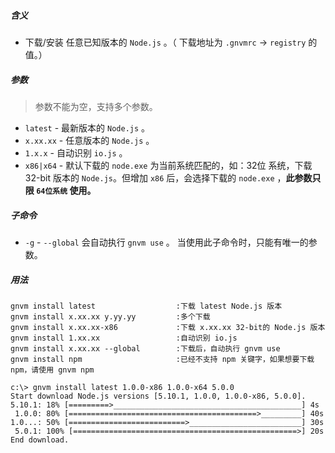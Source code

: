 ##### 含义
* 下载/安装 任意已知版本的 `Node.js` 。（ 下载地址为 `.gnvmrc` -> `registry` 的值。）

##### 参数
> 参数不能为空，支持多个参数。

* `latest` - 最新版本的 `Node.js` 。
* `x.xx.xx` - 任意版本的 `Node.js` 。
* `1.x.x` - 自动识别 `io.js` 。
* `x86|x64` - 默认下载的 `node.exe` 为当前系统匹配的，如：32位 系统，下载 32-bit 版本的 `Node.js`。但增加 `x86` 后，会选择下载的 `node.exe` ，**此参数只限 `64位系统` 使用。**

##### 子命令
* `-g` - `--global` 会自动执行 `gnvm use` 。 当使用此子命令时，只能有唯一的参数。

##### 用法
```
gnvm install latest                  :下载 latest Node.js 版本
gnvm install x.xx.xx y.yy.yy         :多个下载
gnvm install x.xx.xx-x86             :下载 x.xx.xx 32-bit的 Node.js 版本
gnvm install 1.xx.xx                 :自动识别 io.js
gnvm install x.xx.xx --global        :下载后，自动执行 gnvm use
gnvm install npm                     :已经不支持 npm 关键字，如果想要下载 npm，请使用 gnvm npm
```

```
c:\> gnvm install latest 1.0.0-x86 1.0.0-x64 5.0.0
Start download Node.js versions [5.10.1, 1.0.0, 1.0.0-x86, 5.0.0].
5.10.1: 18% [=========>__________________________________________] 4s
 1.0.0: 80% [==========================================>_________] 40s
1.0...: 50% [==========================>_________________________] 30s
 5.0.1: 100% [==================================================>] 20s
End download.
```
